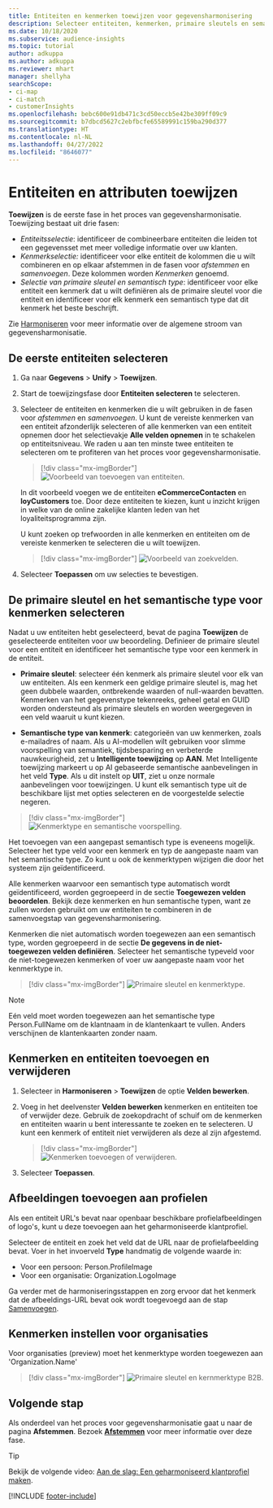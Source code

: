 ```yaml
---
title: Entiteiten en kenmerken toewijzen voor gegevensharmonisering
description: Selecteer entiteiten, kenmerken, primaire sleutels en semantische typen om gegevens toe te wijzen aan het geharmoniseerde klantprofiel.
ms.date: 10/18/2020
ms.subservice: audience-insights
ms.topic: tutorial
author: adkuppa
ms.author: adkuppa
ms.reviewer: mhart
manager: shellyha
searchScope:
- ci-map
- ci-match
- customerInsights
ms.openlocfilehash: bebc600e91db471c3cd50eccb5e42be309ff09c9
ms.sourcegitcommit: b7dbcd5627c2ebfbcfe65589991c159ba290d377
ms.translationtype: HT
ms.contentlocale: nl-NL
ms.lasthandoff: 04/27/2022
ms.locfileid: "8646077"
---
```

# <a name="map-entities-and-attributes"></a>Entiteiten en attributen toewijzen

**Toewijzen** is de eerste fase in het proces van gegevensharmonisatie. Toewijzing bestaat uit drie fasen:

- *Entiteitsselectie*: identificeer de combineerbare entiteiten die leiden tot een gegevensset met meer volledige informatie over uw klanten.
- *Kenmerkselectie:* identificeer voor elke entiteit de kolommen die u wilt combineren en op elkaar afstemmen in de fasen voor *afstemmen* en *samenvoegen*. Deze kolommen worden *Kenmerken* genoemd.
- *Selectie van primaire sleutel en semantisch type*: identificeer voor elke entiteit een kenmerk dat u wilt definiëren als de primaire sleutel voor die entiteit en identificeer voor elk kenmerk een semantisch type dat dit kenmerk het beste beschrijft.

Zie [Harmoniseren](data-unification.md) voor meer informatie over de algemene stroom van gegevensharmonisatie.

## <a name="select-the-first-entities"></a>De eerste entiteiten selecteren

1. Ga naar **Gegevens** > **Unify** > **Toewijzen**.

2. Start de toewijzingsfase door **Entiteiten selecteren** te selecteren.

3. Selecteer de entiteiten en kenmerken die u wilt gebruiken in de fasen voor *afstemmen* en *samenvoegen*. U kunt de vereiste kenmerken van een entiteit afzonderlijk selecteren of alle kenmerken van een entiteit opnemen door het selectievakje **Alle velden opnemen** in te schakelen op entiteitsniveau. We raden u aan ten minste twee entiteiten te selecteren om te profiteren van het proces voor gegevensharmonisatie.

   > [!div class="mx-imgBorder"]
   > ![Voorbeeld van toevoegen van entiteiten.](media/data-manager-configure-map-add-entities-example.png "Voorbeeld van toevoegen van entiteiten")

   In dit voorbeeld voegen we de entiteiten **eCommerceContacten** en **loyCustomers** toe. Door deze entiteiten te kiezen, kunt u inzicht krijgen in welke van de online zakelijke klanten leden van het loyaliteitsprogramma zijn.
   
   U kunt zoeken op trefwoorden in alle kenmerken en entiteiten om de vereiste kenmerken te selecteren die u wilt toewijzen.
   
     > [!div class="mx-imgBorder"]
   > ![Voorbeeld van zoekvelden.](media/data-manager-configure-map-search-fields-example.png "Voorbeeld van zoekvelden")

4. Selecteer **Toepassen** om uw selecties te bevestigen.

## <a name="select-primary-key-and-semantic-type-for-attributes"></a>De primaire sleutel en het semantische type voor kenmerken selecteren

Nadat u uw entiteiten hebt geselecteerd, bevat de pagina **Toewijzen** de geselecteerde entiteiten voor uw beoordeling. Definieer de primaire sleutel voor een entiteit en identificeer het semantische type voor een kenmerk in de entiteit.

- **Primaire sleutel**: selecteer één kenmerk als primaire sleutel voor elk van uw entiteiten. Als een kenmerk een geldige primaire sleutel is, mag het geen dubbele waarden, ontbrekende waarden of null-waarden bevatten. Kenmerken van het gegevenstype tekenreeks, geheel getal en GUID worden ondersteund als primaire sleutels en worden weergegeven in een veld waaruit u kunt kiezen.

- **Semantische type van kenmerk**: categorieën van uw kenmerken, zoals e-mailadres of naam. Als u AI-modellen wilt gebruiken voor slimme voorspelling van semantiek, tijdsbesparing en verbeterde nauwkeurigheid, zet u **Intelligente toewijzing** op **AAN**. Met Intelligente toewijzing markeert u op AI gebaseerde semantische aanbevelingen in het veld **Type**. Als u dit instelt op **UIT**, ziet u onze normale aanbevelingen voor toewijzingen. U kunt elk semantisch type uit de beschikbare lijst met opties selecteren en de voorgestelde selectie negeren.

> [!div class="mx-imgBorder"]
> ![Kenmerktype en semantische voorspelling.](media/data-manager-configure-map-add-attributes-semantic-prediction.png "Kenmerktype en semantische voorspelling")

Het toevoegen van een aangepast semantisch type is eveneens mogelijk. Selecteer het type veld voor een kenmerk en typ de aangepaste naam van het semantische type. Zo kunt u ook de kenmerktypen wijzigen die door het systeem zijn geïdentificeerd.

Alle kenmerken waarvoor een semantisch type automatisch wordt geïdentificeerd, worden gegroepeerd in de sectie **Toegewezen velden beoordelen**. Bekijk deze kenmerken en hun semantische typen, want ze zullen worden gebruikt om uw entiteiten te combineren in de samenvoegstap van gegevensharmonisering.

Kenmerken die niet automatisch worden toegewezen aan een semantisch type, worden gegroepeerd in de sectie **De gegevens in de niet-toegewezen velden definiëren**. Selecteer het semantische typeveld voor de niet-toegewezen kenmerken of voer uw aangepaste naam voor het kenmerktype in.

> [!div class="mx-imgBorder"]
> ![Primaire sleutel en kenmerktype.](media/data-manager-configure-map-add-attributes.png "Primaire sleutel en kenmerktype")

> [!NOTE]
> Eén veld moet worden toegewezen aan het semantische type Person.FullName om de klantnaam in de klantenkaart te vullen. Anders verschijnen de klantenkaarten zonder naam. 

## <a name="add-and-remove-attributes-and-entities"></a>Kenmerken en entiteiten toevoegen en verwijderen

1. Selecteer in **Harmoniseren** > **Toewijzen** de optie **Velden bewerken**.

2. Voeg in het deelvenster **Velden bewerken** kenmerken en entiteiten toe of verwijder deze. Gebruik de zoekopdracht of schuif om de kenmerken en entiteiten waarin u bent interessante te zoeken en te selecteren. U kunt een kenmerk of entiteit niet verwijderen als deze al zijn afgestemd.

   > [!div class="mx-imgBorder"]
   > ![Kenmerken toevoegen of verwijderen.](media/configure-data-map-edit.png "Kenmerken toevoegen of verwijderen")

3. Selecteer **Toepassen**.

## <a name="add-images-to-profiles"></a>Afbeeldingen toevoegen aan profielen

Als een entiteit URL's bevat naar openbaar beschikbare profielafbeeldingen of logo's, kunt u deze toevoegen aan het geharmoniseerde klantprofiel.

Selecteer de entiteit en zoek het veld dat de URL naar de profielafbeelding bevat. Voer in het invoerveld **Type** handmatig de volgende waarde in: 
- Voor een persoon: Person.ProfileImage
- Voor een organisatie: Organization.LogoImage

Ga verder met de harmoniseringsstappen en zorg ervoor dat het kenmerk dat de afbeeldings-URL bevat ook wordt toegevoegd aan de stap [Samenvoegen](merge-entities.md).

## <a name="set-attributes-for-organizations"></a>Kenmerken instellen voor organisaties

Voor organisaties (preview) moet het kenmerktype worden toegewezen aan 'Organization.Name'
> [!div class="mx-imgBorder"]
> ![Primaire sleutel en kernmerktype B2B.](media/configure-data-map-edit-b2b.png "Primaire sleutel en kernmerktype B2B")

## <a name="next-step"></a>Volgende stap

Als onderdeel van het proces voor gegevensharmonisatie gaat u naar de pagina **Afstemmen**. Bezoek [**Afstemmen**](match-entities.md) voor meer informatie over deze fase.

> [!TIP]
> Bekijk de volgende video: [Aan de slag: Een geharmoniseerd klantprofiel maken](https://youtu.be/oBfGEhucAxs).


[!INCLUDE [footer-include](includes/footer-banner.md)]
